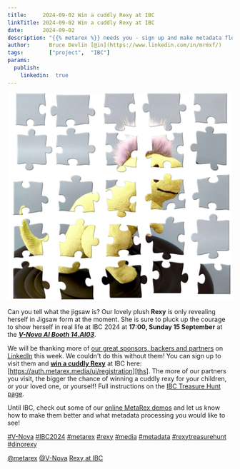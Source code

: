 ```yaml
---
title:     2024-09-02 Win a cuddly Rexy at IBC
linkTitle: 2024-09-02 Win a cuddly Rexy at IBC
date:      2024-09-02
description: "{{% metarex %}} needs you - sign up and make metadata flow!"
author:      Bruce Devlin [@in](https://www.linkedin.com/in/mrmxf/)
tags:        ["project",  "IBC"]
params:
  publish:
    linkedin:  true
---
```



<img class = "ui centered bordered rounded image" src = "featured-rexy-jigsaw2.png">

Can you tell what the jigsaw is? Our lovely plush **Rexy** is only revealing
herself in Jigsaw form at the moment. She is sure to pluck up the courage to
show herself in real life at IBC 2024 at **17:00, Sunday 15 September** at the
***[V-Nova AI Booth 14.AI03][booth]***.

We will be thanking more of [our great sponsors, backers and partners][thp] on
[LinkedIn][lirxy] this week. We couldn't do this without them! You can sign up
to visit them and **[win a cuddly Rexy][ths]** at IBC here:
[https://auth.metarex.media/ui/registration][ths]. The more of our partners you visit, the
bigger the chance of winning a cuddly rexy for your children, or your loved
one, or yourself! Full instructions on the [IBC Treasure Hunt page][thp].

Until IBC, check out some of our [online MetaRex demos][dmo] and let us know
how to make them better and what metadata processing you would like to see!

[#V-Nova](https://www.linkedin.com/search/results/all/?keywords=%23v-nova)
[#IBC2024](https://www.linkedin.com/search/results/all/?keywords=%23IBC2024)
[#metarex](https://www.linkedin.com/search/results/all/?keywords=%23metarex)
[#rexy](https://www.linkedin.com/search/results/all/?keywords=%23rexy)
[#media](https://www.linkedin.com/search/results/all/?keywords=%23media)
[#metadata](https://www.linkedin.com/search/results/all/?keywords=%23metadata)
[#rexytreasurehunt](https://www.linkedin.com/search/results/all/?keywords=%23rexytreasurehunt)
[#dinorexy](https://www.linkedin.com/search/results/all/?keywords=%23dinorexy)

<i class = "linkedin icon"></i>[@metarex][limrx]
<i class = "linkedin icon"></i>[@V-Nova](https://www.linkedin.com/company/v-nova-ltd-/)
<i class = "linkedin icon"></i>[Rexy at IBC][lirxy]

[booth]: https://ibc2024.mapyourshow.com/8_0/floorplan/?st=keyword&hallID=J&sv=V-NOVA&selectedBooth=14.AI03
[li]: https://uk.linkedin.com/company/metarex-media

[dmo]:     https://metarex.media/app/demos/
[limrx]:   https://uk.linkedin.com/company/metarex-media
[lirxy]:   https://www.linkedin.com/search/results/all/?keywords=%23ibc2024%20%23metarex%20%23rexy
[ths]:     https://auth.metarex.media/ui/registration
[thp]:     /project/treasure-hunt/
